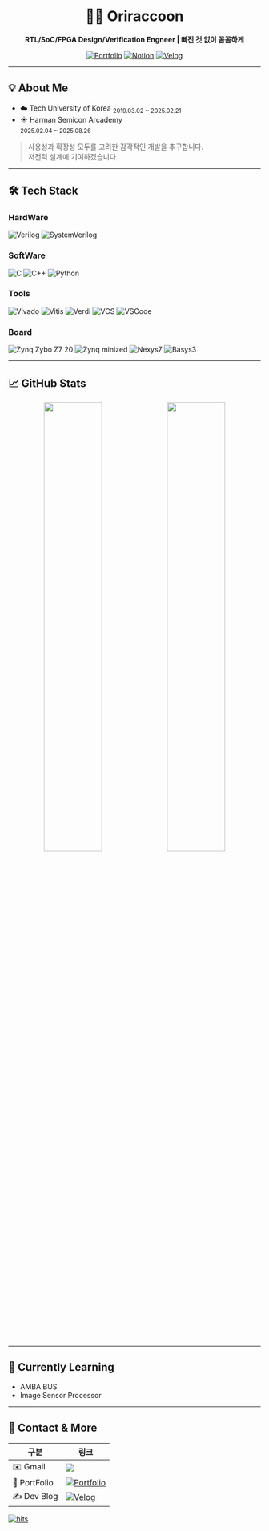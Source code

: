 <div align="center">

# 🦆🦝 Oriraccoon

**RTL/SoC/FPGA Design/Verification Engneer | 빠진 것 없이 꼼꼼하게**

[![Portfolio](https://img.shields.io/badge/PORTFOLIO-Notion-black?style=flat-square&logo=notion&logoColor=white)](https://www.notion.so/s-PortFolio-22677e72eb688015843ae434bf7a7002?source=copy_link)
[![Notion](https://img.shields.io/badge/Notion-Blog-black?style=flat-square&logo=notion&logoColor=white)](https://www.notion.so/s-PortFolio-22677e72eb688015843ae434bf7a7002?source=copy_link)
[![Velog](https://img.shields.io/badge/Velog-Blog-20c997?style=flat-square&logo=Vimeo&logoColor=20c997)](https://velog.io/@oriraccoon/posts)

</div>

---

## 💡 About Me

- ☁️ Tech University of Korea 
  <sub>2019.03.02 ~ 2025.02.21</sub>
- ☀️ Harman Semicon Arcademy  
  <sub>2025.02.04 ~ 2025.08.26</sub>
  
> 사용성과 확장성 모두를 고려한 감각적인 개발을 추구합니다.  
> 저전력 설계에 기여하겠습니다.

---

## 🛠 Tech Stack

### HardWare
![Verilog](https://img.shields.io/badge/Verilog-000000?style=flat&logo=Verilog&logoColor=white)
![SystemVerilog](https://img.shields.io/badge/SystemVerilog-000000?style=flat&logo=SystemVerilog&logoColor=white)

### SoftWare
![C](https://img.shields.io/badge/C-A8B9CC?style=flat&logo=C&logoColor=white)
![C++](https://img.shields.io/badge/C++-00599C?style=flat&logo=cplusplus&logoColor=white)
![Python](https://img.shields.io/badge/Python-3776AB?style=flat&logo=Python&logoColor=white)

### Tools
![Vivado](https://img.shields.io/badge/Vivado-F8C517?style=flat&logo=&logoColor=white)
![Vitis](https://img.shields.io/badge/Vitis-D33C43?style=flat&logo=&logoColor=white)
![Verdi](https://img.shields.io/badge/Verdi-6C47FF?style=flat&logo=&logoColor=white)
![VCS](https://img.shields.io/badge/VCS-6C47FF?style=flat&logo=&logoColor=white)
![VSCode](https://img.shields.io/badge/VSCode-007ACC?style=flat&logo=visualstudiocode&logoColor=white)

### Board
![Zynq Zybo Z7 20](https://img.shields.io/badge/Zynq_Zybo_Z7_20-37814A?style=flat&logo=&logoColor=white)
![Zynq minized](https://img.shields.io/badge/Zynq_minized-000000?style=flat&logo=&logoColor=white)
![Nexys7](https://img.shields.io/badge/Nexys7-37814A?style=flat&logo=&logoColor=white)
![Basys3](https://img.shields.io/badge/Basys3-007ACC?style=flat&logo=visualstudiocode&logoColor=white)

---

## 📈 GitHub Stats

<div align="center">

<img src="https://github-readme-stats.vercel.app/api?username=oriraccoon&show_icons=true&theme=transparent&hide_border=true&rank_icon=percentile" width="48%"/>
<img src="https://github-readme-stats.vercel.app/api/top-langs/?username=oriraccoon&layout=compact&theme=transparent&hide_border=true&langs_count=6" width="48%"/>
</div>

---

## 🚀 Currently Learning

- AMBA BUS
- Image Sensor Processor

---

## 🔗 Contact & More

| 구분 | 링크 |
|------|------|
| ✉️ Gmail | <a href="mailto:kjihwan6755@gmail.com" target="_blank"><img src="https://img.shields.io/badge/Gmail-E53935?style=flat-square&logo=google&logoColor=white"/></a>
| 📜 PortFolio | [![Portfolio](https://img.shields.io/badge/PORTFOLIO-Notion-black?style=flat-square&logo=notion&logoColor=white)](https://www.notion.so/s-PortFolio-22677e72eb688015843ae434bf7a7002?source=copy_link) | 
| ✍️ Dev Blog | [![Velog](https://img.shields.io/badge/Velog-Blog-20c997?style=flat-square&logo=Vimeo&logoColor=20c997)](https://velog.io/@oriraccoon/posts) |

[![hits](https://myhits.vercel.app/api/hit/https%3A%2F%2Fgithub.com%2Foriraccoon?color=blue&label=hits&size=large)](https://myhits.vercel.app)
